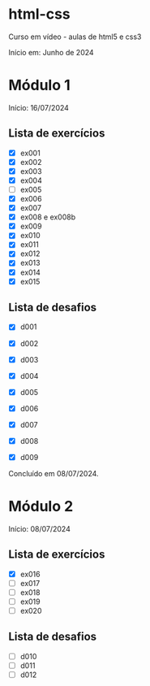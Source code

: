 # html-css
 Curso em vídeo - aulas de html5 e css3

 Início em: Junho de 2024

# Módulo 1

Início: 16/07/2024

## Lista de exercícios 

- [x] ex001
- [x] ex002
- [x] ex003
- [x] ex004
- [ ] ex005
- [x] ex006
- [x] ex007
- [x] ex008 e ex008b
- [x] ex009
- [x] ex010
- [x] ex011
- [x] ex012
- [x] ex013
- [x] ex014
- [x] ex015

## Lista de desafios

- [x] d001
- [x] d002
- [x] d003
- [x] d004
- [x] d005
- [x] d006
- [x] d007
- [x] d008
- [x] d009


Concluído em 08/07/2024.

# Módulo 2

Início: 08/07/2024

## Lista de exercícios

- [x] ex016
- [ ] ex017
- [ ] ex018
- [ ] ex019
- [ ] ex020

## Lista de desafios

- [ ] d010
- [ ] d011
- [ ] d012